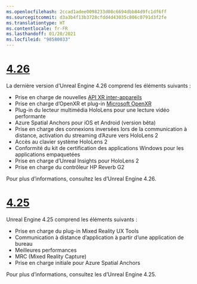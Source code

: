 ```yaml
---
ms.openlocfilehash: 2ccad1adee0098233d08c6694dbb84d9fc1df6ff
ms.sourcegitcommit: d3a3b4f13b3728cfdd4d43035c806c0791d3f2fe
ms.translationtype: HT
ms.contentlocale: fr-FR
ms.lasthandoff: 01/20/2021
ms.locfileid: "98580033"
---
```

# <a name="426"></a>[4.26](#tab/ue426)

La dernière version d’Unreal Engine 4.26 comprend les éléments suivants :
* Prise en charge de nouvelles [API XR inter-appareils](../unreal-porting.md)
* Prise en charge d’OpenXR et plug-in [Microsoft OpenXR](https://github.com/microsoft/Microsoft-OpenXR-Unreal) 
* Plug-in du lecteur multimédia HoloLens pour une lecture vidéo performante
* Azure Spatial Anchors pour iOS et Android (version bêta)
* Prise en charge des connexions inversées lors de la communication à distance, activation du streaming d’Azure vers HoloLens 2
* Accès au clavier système HoloLens 2
* Conformité du kit de certification des applications Windows pour les applications empaquetées
* Prise en charge d’Unreal Insights pour HoloLens 2
* Prise en charge du contrôleur HP Reverb G2

Pour plus d’informations, consultez les <a href="https://docs.unrealengine.com/Support/Builds/ReleaseNotes/4_26/index.html" target="_blank" title="notes de publication"></a> d’Unreal Engine 4.26. 


# <a name="425"></a>[4.25](#tab/ue425)

Unreal Engine 4.25 comprend les éléments suivants :
* Prise en charge du plug-in Mixed Reality UX Tools
* Communication à distance d’application à partir d’une application de bureau
* Meilleures performances
* MRC (Mixed Reality Capture)
* Prise en charge initiale pour Azure Spatial Anchors

Pour plus d’informations, consultez les <a href="https://docs.unrealengine.com/Support/Builds/ReleaseNotes/4_25/index.html" target="_blank" title="notes de publication"></a> d’Unreal Engine 4.25.